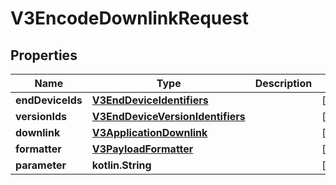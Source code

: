 
# V3EncodeDownlinkRequest

## Properties
Name | Type | Description | Notes
------------ | ------------- | ------------- | -------------
**endDeviceIds** | [**V3EndDeviceIdentifiers**](V3EndDeviceIdentifiers.md) |  |  [optional]
**versionIds** | [**V3EndDeviceVersionIdentifiers**](V3EndDeviceVersionIdentifiers.md) |  |  [optional]
**downlink** | [**V3ApplicationDownlink**](V3ApplicationDownlink.md) |  |  [optional]
**formatter** | [**V3PayloadFormatter**](V3PayloadFormatter.md) |  |  [optional]
**parameter** | **kotlin.String** |  |  [optional]



